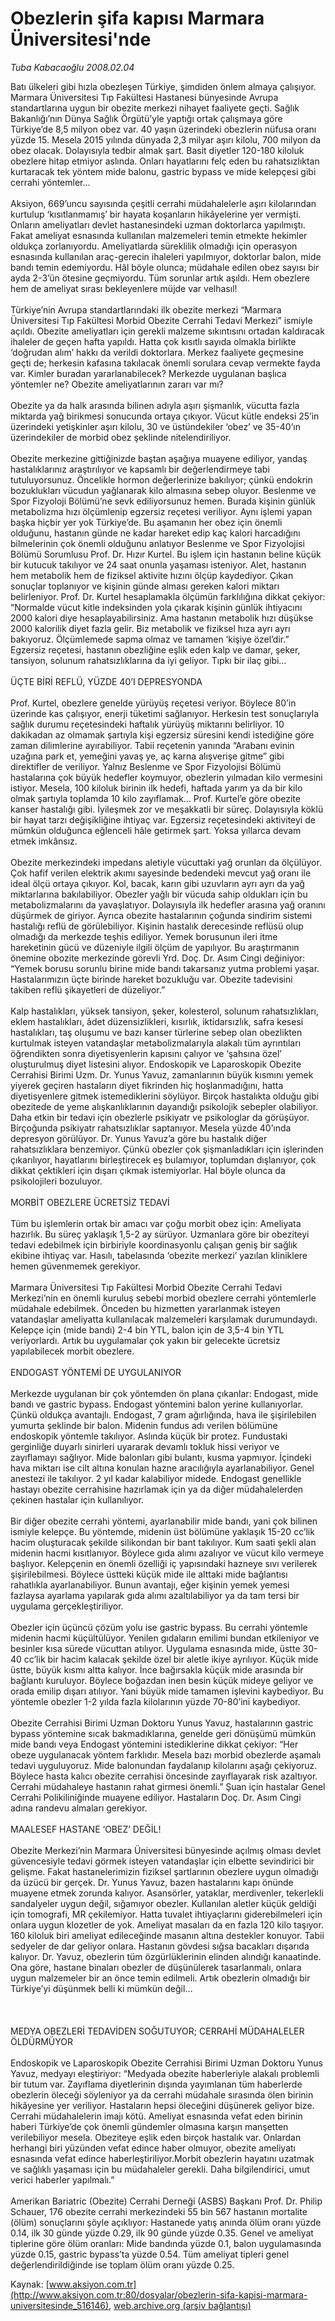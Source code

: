 # Obezlerin şifa kapısı Marmara Üniversitesi'nde

*Tuba Kabacaoğlu 2008.02.04*

<div class="pNewsDetailMainContent" itemprop="articleBody">
 Batı ülkeleri gibi hızla obezleşen Türkiye, şimdiden önlem almaya çalışıyor. Marmara Üniversitesi Tıp Fakültesi Hastanesi bünyesinde Avrupa standartlarına uygun bir obezite merkezi nihayet faaliyete geçti.   Sağlık Bakanlığı’nın Dünya Sağlık Örgütü’yle yaptığı ortak çalışmaya göre Türkiye’de 8,5 milyon obez var. 40 yaşın üzerindeki obezlerin nüfusa oranı yüzde 15. Mesela 2015 yılında dünyada 2,3 milyar aşırı kilolu, 700 milyon da obez olacak. Dolayısıyla tedbir almak şart. Basit diyetler 120-180 kiloluk obezlere hitap etmiyor aslında. Onları hayatlarını felç eden bu rahatsızlıktan kurtaracak tek yöntem mide balonu, gastric bypass ve mide kelepçesi gibi cerrahi yöntemler…
 <br/>
 <br/>
 Aksiyon, 669’uncu sayısında çeşitli cerrahi müdahalelerle aşırı kilolarından kurtulup ‘kısıtlanmamış’ bir hayata koşanların hikâyelerine yer vermişti. Onların ameliyatları devlet hastanesindeki uzman doktorlarca yapılmıştı. Fakat ameliyat esnasında kullanılan malzemeleri temin etmekte hekimler oldukça zorlanıyordu. Ameliyatlarda süreklilik olmadığı için operasyon esnasında kullanılan araç-gerecin ihaleleri yapılmıyor, doktorlar balon, mide bandı temin edemiyordu. Hâl böyle olunca; müdahale edilen obez sayısı bir ayda 2-3’ün ötesine geçmiyordu. Tüm sorunlar artık aşıldı. Hem obezlere hem de ameliyat sırası bekleyenlere müjde var velhasıl!
 <br/>
 <br/>
 Türkiye’nin Avrupa standartlarındaki ilk obezite merkezi “Marmara Üniversitesi Tıp Fakültesi Morbid Obezite Cerrahi Tedavi Merkezi” ismiyle açıldı. Obezite ameliyatları için gerekli malzeme sıkıntısını ortadan kaldıracak ihaleler de geçen hafta yapıldı. Hatta çok kısıtlı sayıda olmakla birlikte ‘doğrudan alım’ hakkı da verildi doktorlara. Merkez faaliyete geçmesine geçti de; herkesin kafasına takılacak önemli sorulara cevap vermekte fayda var. Kimler buradan yararlanabilecek? Merkezde uygulanan başlıca yöntemler ne? Obezite ameliyatlarının zararı var mı?
 <br/>
 <br/>
 Obezite ya da halk arasında bilinen adıyla aşırı şişmanlık, vücutta fazla miktarda yağ birikmesi sonucunda ortaya çıkıyor. Vücut kütle endeksi 25’in üzerindeki yetişkinler aşırı kilolu, 30 ve üstündekiler ‘obez’ ve 35-40’ın üzerindekiler de morbid obez şeklinde nitelendiriliyor.
 <br/>
 <br/>
 Obezite merkezine gittiğinizde baştan aşağıya muayene ediliyor, yandaş hastalıklarınız araştırılıyor ve kapsamlı bir değerlendirmeye tabi tutuluyorsunuz. Öncelikle hormon değerlerinize bakılıyor; çünkü endokrin bozuklukları vücudun yağlanarak kilo almasına sebep oluyor. Beslenme ve Spor Fizyoloji Bölümü’ne sevk ediliyorsunuz hemen. Burada kişinin günlük metabolizma hızı ölçümlenip egzersiz reçetesi veriliyor. Aynı işlemi yapan başka hiçbir yer yok Türkiye’de. Bu aşamanın her obez için önemli olduğunu, hastanın günde ne kadar hareket edip kaç kalori harcadığını bilmelerinin çok önemli olduğunu anlatıyor Beslenme ve Spor Fizyolojisi Bölümü Sorumlusu Prof. Dr. Hızır Kurtel. Bu işlem için hastanın beline küçük bir kutucuk takılıyor ve 24 saat onunla yaşaması isteniyor. Alet, hastanın hem metabolik hem de fiziksel aktivite hızını ölçüp kaydediyor. Çıkan sonuçlar toplanıyor ve kişinin günde alması gereken kalori miktarı belirleniyor. Prof. Dr. Kurtel hesaplamakla ölçümün farklılığına dikkat çekiyor: “Normalde vücut kitle indeksinden yola çıkarak kişinin günlük ihtiyacını 2000 kalori diye hesaplayabilirsiniz. Ama hastanın metabolik hızı düşükse 2000 kalorilik diyet fazla gelir. Biz metabolik ve fiziksel hıza ayrı ayrı bakıyoruz. Ölçümlemede sapma olmaz ve tamamen ‘kişiye özel’dir.” Egzersiz reçetesi, hastanın obezliğine eşlik eden kalp ve damar, şeker, tansiyon, solunum rahatsızlıklarına da iyi geliyor. Tıpkı bir ilaç gibi…
 <br/>
 <br/>
 ÜÇTE BİRİ REFLÜ, YÜZDE 40’I DEPRESYONDA
 <br/>
 <br/>
 Prof. Kurtel, obezlere genelde yürüyüş reçetesi veriyor. Böylece 80’in üzerinde kas çalışıyor, enerji tüketimi sağlanıyor. Herkesin test sonuçlarıyla sağlık durumu reçetesindeki haftalık yürüyüş miktarını belirliyor. 10 dakikadan az olmamak şartıyla kişi egzersiz süresini kendi istediğine göre zaman dilimlerine ayırabiliyor. Tabii reçetenin yanında “Arabanı evinin uzağına park et, yemeğini yavaş ye, aç karna alışverişe gitme” gibi direktifler de veriliyor. Yalnız Beslenme ve Spor Fizyolojisi Bölümü hastalarına çok büyük hedefler koymuyor, obezlerin yılmadan kilo vermesini istiyor. Mesela, 100 kiloluk birinin ilk hedefi, haftada yarım ya da bir kilo olmak şartıyla toplamda 10 kilo zayıflamak… Prof. Kurtel’e göre obezite kanser hastalığı gibi. İyileşmek zor ve meşakkatli bir süreç. Dolayısıyla köklü bir hayat tarzı değişikliğine ihtiyaç var. Egzersiz reçetesindeki aktiviteyi de mümkün olduğunca eğlenceli hâle getirmek şart. Yoksa yıllarca devam etmek imkânsız.
 <br/>
 <br/>
 Obezite merkezindeki impedans aletiyle vücuttaki yağ orunları da ölçülüyor. Çok hafif verilen elektrik akımı sayesinde bedendeki mevcut yağ oranı ile ideal ölçü ortaya çıkıyor. Kol, bacak, karın gibi uzuvların ayrı ayrı da yağ miktarlarına bakılabiliyor. Obezler yağlı bir vücuda sahip oldukları için bu metabolizmalarını da yavaşlatıyor. Dolayısıyla ilk hedefler arasına yağ oranını düşürmek de giriyor. Ayrıca obezite hastalarının çoğunda sindirim sistemi hastalığı reflü de görülebiliyor. Kişinin hastalık derecesinde reflüsü olup olmadığı da merkezde teşhis ediliyor. Yemek borusunun ileri itme hareketinin gücü ve düzeniyle ilgili ölçüm de yapılıyor. Bu araştırmanın önemine obozite merkezinde görevli Yrd. Doç. Dr. Asım Cingi değiniyor: “Yemek borusu sorunlu birine mide bandı takarsanız yutma problemi yaşar. Hastalarımızın üçte birinde hareket bozukluğu var. Obezite tadevisini takiben reflü şikayetleri de düzeliyor.”
 <br/>
 <br/>
 Kalp hastalıkları, yüksek tansiyon, şeker, kolesterol, solunum rahatsızlıkları, eklem hastalıkları, âdet düzensizlikleri, kısırlık, iktidarsızlık, safra kesesi hastalıkları, taş oluşumu ve bazı kanser türlerine sebep olan obezlikten kurtulmak isteyen vatandaşlar metabolizmalarıyla alakalı tüm ayrıntıları öğrendikten sonra diyetisyenlerin kapısını çalıyor ve ‘şahsına özel’ oluşturulmuş diyet listesini alıyor. Endoskopik ve Laparoskopik Obezite Cerrahisi Birimi Uzm. Dr. Yunus Yavuz, zamanlarının büyük kısmını yemek yiyerek geçiren hastaların diyet fikrinden hiç hoşlanmadığını, hatta diyetisyenlere gitmek istemediklerini söylüyor. Birçok hastalıkta olduğu gibi obezitede de yeme alışkanlıklarının dayandığı psikolojik sebepler olabiliyor. Daha etkin bir tedavi için obezlerle psikiyatr ve psikologlar da görüşüyor. Birçoğunda psikiyatr rahatsızlıklar saptanıyor. Mesela yüzde 40’ında depresyon görülüyor. Dr. Yunus Yavuz’a göre bu hastalık diğer rahatsızlıklara benzemiyor. Çünkü obezler çok şişmanladıkları için işlerinden çıkarılıyor, hayatlarını birleştirecek eş bulamıyor, toplumdan dışlanıyor, çok dikkat çektikleri için dışarı çıkmak istemiyorlar. Hal böyle olunca da psikolojileri bozuluyor.
 <br/>
 <br/>
 MORBİT OBEZLERE ÜCRETSİZ TEDAVİ
 <br/>
 <br/>
 Tüm bu işlemlerin ortak bir amacı var çoğu morbit obez için: Ameliyata hazırlık. Bu süreç yaklaşık 1,5-2 ay sürüyor. Uzmanlara göre bir obeziteyi tedavi edebilmek için birbiriyle koordinasyonlu çalışan geniş bir sağlık ekibine ihtiyaç var. Hasılı, tabelasında ‘obezite merkezi’ yazılan kliniklere hemen güvenmemek gerekiyor.
 <br/>
 <br/>
 Marmara Üniversitesi Tıp Fakültesi Morbid Obezite Cerrahi Tedavi Merkezi’nin en önemli kuruluş sebebi morbid obezlere cerrahi yöntemlerle müdahale edebilmek. Önceden bu hizmetten yararlanmak isteyen vatandaşlar ameliyatta kullanılacak malzemeleri karşılamak durumundaydı. Kelepçe için (mide bandı) 2-4 bin YTL, balon için de 3,5-4 bin YTL veriyorlardı. Artık bu uygulamalar çok yakın bir gelecekte ücretsiz yapılabilecek morbit obezlere.
 <br/>
 <br/>
 ENDOGAST YÖNTEMİ DE UYGULANIYOR
 <br/>
 <br/>
 Merkezde uygulanan bir çok yöntemden ön plana çıkanlar: Endogast, mide bandı ve gastric bypass. Endogast yöntemini balon yerine kullanıyorlar. Çünkü oldukça avantajlı. Endogast, 7 gram ağırlığında, hava ile şişirilebilen yumurta şeklinde bir balon. Midenin fundus adı verilen bölümüne endoskopik yöntemle takılıyor. Aslında küçük bir protez. Fundustaki gerginliğe duyarlı sinirleri uyararak devamlı tokluk hissi veriyor ve zayıflamayı sağlıyor. Mide balonları gibi bulantı, kusma yapmıyor. İçindeki hava miktarı ise cilt altına konulan hazne aracılığıyla ayarlanabiliyor. Genel anestezi ile takılıyor. 2 yıl kadar kalabiliyor midede. Endogast genellikle hastayı obezite cerrahisine hazırlamak için ya da diğer müdahalelerden çekinen hastalar için kullanılıyor.
 <br/>
 <br/>
 Bir diğer obezite cerrahi yöntemi, ayarlanabilir mide bandı, yani çok bilinen ismiyle kelepçe. Bu yöntemde, midenin üst bölümüne yaklaşık 15-20 cc’lik hacim oluşturacak şekilde silikondan bir bant takılıyor. Kum saati şekli alan midenin hacmi kısıtlanıyor. Böylece gıda alımı azalıyor ve vücut kilo vermeye başlıyor. Kelepçenin en önemli özelliği iç yapısındaki hazneye sıvı verilerek şişirilebilmesi. Böylece üstteki küçük mide ile alttaki mide bağlantısı rahatlıkla ayarlanabiliyor. Bunun avantajı, eğer kişinin yemek yemesi fazlaysa ayarlama yapılarak gıda alımı azaltılabiliyor ya da tam tersi bir uygulama gerçekleştiriliyor.
 <br/>
 <br/>
 Obezler için üçüncü çözüm yolu ise gastric bypass. Bu cerrahi yöntemle midenin hacmi küçültülüyor. Yenilen gıdaların emilimi bundan etkileniyor ve besinler kısa sürede vücuttan atılıyor. Uygulama esnasında mide, üstte 30-40 cc’lik bir hacim kalacak şekilde özel bir aletle ikiye ayrılıyor. Küçük mide üstte, büyük kısmı altta kalıyor. İnce bağırsakla küçük mide arasında bir bağlantı kuruluyor. Böylece boğazdan inen besin küçük mideye geliyor ve orada emilip dışarı atılıyor. Yani büyük mide tamamen işlevini kaybediyor. Bu yöntemle obezler 1-2 yılda fazla kilolarının yüzde 70-80’ini kaybediyor.
 <br/>
 <br/>
 Obezite Cerrahisi Birimi Uzman Doktoru Yunus Yavuz, hastalarının gastric bypass yöntemine sıcak bakmadıklarına, genelde geri dönüşümü mümkün mide bandı veya Endogast yöntemini istediklerine dikkat çekiyor: “Her obeze uygulanacak yöntem farklıdır. Mesela bazı morbid obezlerde aşamalı tedavi uyguluyoruz. Mide balonundan faydalanıp kilolarını aşağı çekiyoruz. Böylece hasta kalıcı obezite cerrahisi öncesinde zayıflayarak risk azaltıyor. Cerrahi müdahaleye hastanın rahat girmesi önemli.” Şuan için hastalar Genel Cerrahi Polikiliniğinde muayene ediliyor. Hastaların Doç. Dr. Asım Cingi adına randevu almaları gerekiyor.
 <br/>
 <br/>
 MAALESEF HASTANE ‘OBEZ’ DEĞİL!
 <br/>
 <br/>
 Obezite Merkezi’nin Marmara Üniversitesi bünyesinde açılmış olması devlet güvencesiyle tedavi görmek isteyen vatandaşlar için elbette sevindirici bir gelişme. Fakat hastanelerimizin fiziksel şartlarının obezlere uygun olmadığı da üzücü bir gerçek. Dr. Yunus Yavuz, bazen hastalarını kapı önünde muayene etmek zorunda kalıyor. Asansörler, yataklar, merdivenler, tekerlekli sandalyeler uygun değil, sığamıyor obezler. Kullanılan aletler küçük geldiği için tomografi, MR çekilemiyor. Hatta tuvalet ihtiyaçlarını giderebilmeleri için onlara uygun klozetler de yok. Ameliyat masaları da en fazla 120 kilo taşıyor. 160 kiloluk biri ameliyat edileceğinde masanın altına destekler konuyor. Tabii sedyeler de dar geliyor onlara. Hastanın gövdesi sığsa bacakları dışarıda kalıyor. Dr. Yavuz, obezlerin tüm özgürlüklerinin elinden alındığı kanaatinde. Ona göre, hastane binaları obezler de düşünülerek tasarlanmalı, onlara uygun malzemeler bir an önce temin edilmeli. Artık obezlerin olmadığı bir Türkiye’yi düşünmek belli ki mümkün değil…
 <br/>
 <br/>
 <br/>
 <br/>
 MEDYA OBEZLERİ TEDAVİDEN SOĞUTUYOR; CERRAHİ MÜDAHALELER ÖLDÜRMÜYOR
 <br/>
 <br/>
 Endoskopik ve Laparoskopik Obezite Cerrahisi Birimi Uzman Doktoru Yunus Yavuz, medyayı eleştiriyor: “Medyada obezite haberleriyle alakalı problemli bir tutum var. Zayıflama diyetlerinin dışında yayımlanan tüm haberlerde obezlerin öleceği söyleniyor ya da cerrahi müdahale sırasında ölen birinin hikâyesine yer veriliyor. Hastaların hepsi öleceğini düşünerek geliyor bize. Cerrahi müdahalelerin imajı kötü. Ameliyat esnasında vefat eden birinin haberi Türkiye’de çok önemli gündemler olmasına karşın manşetten verilebiliyor mesela. Obeziteye eşlik eden birçok hastalık var. Onlardan herhangi biri yüzünden vefat edince haber olmuyor, obezite ameliyatı esnasında vefat edince haberleştiriliyor.Morbit obezlerin hayatını uzatmak ve sağlıklı yaşaması için bu müdahaleler gerekli. Daha bilgilendirici, umut verici haberler yapılmalı.”
 <br/>
 <br/>
 Amerikan Bariatric (Obezite) Cerrahi Derneği (ASBS) Başkanı Prof. Dr. Philip Schauer, 176 obezite cerrahi merkezindeki 55 bin 567 hastanın mortalite (ölüm) sonuçlarını şöyle açıklıyor: Hastanede yatış anında ölüm oranı yüzde 0.14, ilk 30 günde yüzde 0.29, ilk 90 günde yüzde 0.35. Genel ve ameliyat tiplerine göre ölüm oranları: Mide bandında yüzde 0.1, balon uygulamasında yüzde 0.15, gastric bypass’ta yüzde 0.54. Tüm ameliyat tipleri genel değerlendirildiğinde ise toplam ölüm oranı yüzde 0.25.
 <br/>
</div>


Kaynak: [www.aksiyon.com.tr](http://www.aksiyon.com.tr:80/dosyalar/obezlerin-sifa-kapisi-marmara-universitesinde_516146), [web.archive.org (arşiv bağlantısı)](http://web.archive.org/web/20150512003251/http://www.aksiyon.com.tr:80/dosyalar/obezlerin-sifa-kapisi-marmara-universitesinde_516146)
